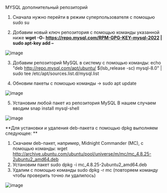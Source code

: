 MYSQL дополнительный репозиторий
1)	Сначала нужно перейти в режим суперпользователя с помощью sudo su
   
2)	Добавим новый ключ репозитория с помощью команды указанной ниже
**wget -O- https://repo.mysql.com/RPM-GPG-KEY-mysql-2022 | sudo apt-key add –**

![image](https://github.com/user-attachments/assets/cb50f19c-dd58-47f7-97eb-e895faac072c)

3)	 Добавим репозиторий MySQL в систему с помощью команды:
echo "deb http://repo.mysql.com/apt/ubuntu/ $(lsb_release -sc) mysql-8.0" | sudo tee /etc/apt/sources.list.d/mysql.list

4)	Обновим пакеты с помощью команды -> sudo apt update

   ![image](https://github.com/user-attachments/assets/b4e56e3b-a759-4fdc-a68f-b8cb2dd774d7)

5)	Установим любой пакет из репозитория MySQL
В нашем случаем вводим snap install mysql-shell

   ![image](https://github.com/user-attachments/assets/b46f41d1-a83f-455c-bc0b-23a348d9be69)


**Для установки и удаления deb-пакета с помощью dpkg выполняем следующее: 
**
1)	Скачаем deb-пакет, например, Midnight Commander (MC), с помощью команды:
wget http://archive.ubuntu.com/ubuntu/pool/universe/m/mc/mc_4.8.25-2ubuntu2_amd64.deb
2)	Установим пакет sudo dpkg -i mc_4.8.25-2ubuntu2_amd64.deb
3)	Удалим с помощью команды sudo dpkg -r mc
(повторяем команду чтобы проверить точно ли удалилось) 

![image](https://github.com/user-attachments/assets/a9e8bd8b-de0a-4cba-93b2-9593031f4433)

